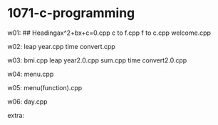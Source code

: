# 1071-c-programming

w01:
    ## Headingax^2+bx+c=0.cpp
    c to f.cpp
    f to c.cpp
    welcome.cpp

w02:
    leap year.cpp
    time convert.cpp

w03:
    bmi.cpp
    leap year2.0.cpp
    sum.cpp
    time convert2.0.cpp
    
w04:
    menu.cpp

w05:
    menu(function).cpp
    
w06:
    day.cpp


extra:

<!--stackedit_data:
eyJoaXN0b3J5IjpbOTk1NDk5NDI1XX0=
-->